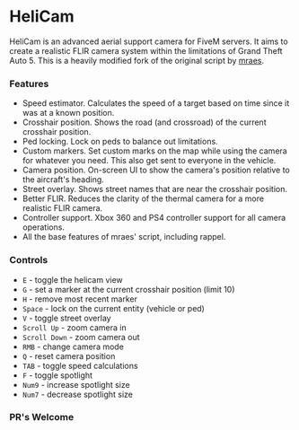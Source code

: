 # HeliCam
HeliCam is an advanced aerial support camera for FiveM servers. It aims to create a realistic FLIR camera system within the limitations of Grand Theft Auto 5. This is a heavily modified fork of the original script by [mraes](https://forum.cfx.re/t/release-heli-script/24094).

### Features
- Speed estimator. Calculates the speed of a target based on time since it was at a known position.
- Crosshair position. Shows the road (and crossroad) of the current crosshair position.
- Ped locking. Lock on peds to balance out limitations.
- Custom markers. Set custom marks on the map while using the camera for whatever you need. This also get sent to everyone in the vehicle.
- Camera position. On-screen UI to show the camera's position relative to the aircraft's heading.
- Street overlay. Shows street names that are near the crosshair position.
- Better FLIR. Reduces the clarity of the thermal camera for a more realistic FLIR camera.
- Controller support. Xbox 360 and PS4 controller support for all camera operations.
- All the base features of mraes' script, including rappel. 



### Controls
- `E` - toggle the helicam view
- `G` - set a marker at the current crosshair position (limit 10)
- `H` - remove most recent marker
- `Space` - lock on the current entity (vehicle or ped)
- `V` - toggle street overlay
- `Scroll Up` - zoom camera in
- `Scroll Down` - zoom camera out
- `RMB` - change camera mode
- `Q` - reset camera position
- `TAB` - toggle speed calculations
- `F` - toggle spotlight
- `Num9` - increase spotlight size
- `Num7` - decrease spotlight size


### PR's Welcome